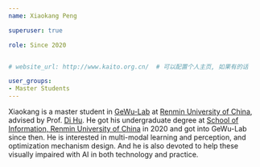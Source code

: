 ```yaml
---
name: Xiaokang Peng

superuser: true

role: Since 2020


# website_url: http://www.kaito.org.cn/  # 可以配置个人主页, 如果有的话

user_groups:
- Master Students
---
```

Xiaokang is a master student in [GeWu-Lab](https://dtaoo.github.io/group.html) at [Renmin University of China](https://www.ruc.edu.cn/), advised by Prof. [Di Hu](https://dtaoo.github.io/).
He got his undergraduate degree at [School of Information, Renmin University of China](https://www.ruc.edu.cn/) in 2020 and got into GeWu-Lab since then. He is interested in multi-modal learning and perception, and optimization mechanism design. And he is also devoted to help these visually impaired with AI in both technology and practice.
